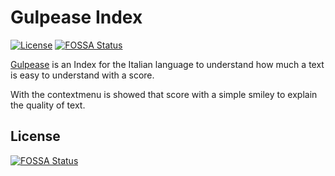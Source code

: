 # Gulpease Index
[![License](https://img.shields.io/badge/License-GPL%20v3-blue.svg)](http://www.gnu.org/licenses/gpl-3.0) [![FOSSA Status](https://app.fossa.io/api/projects/git%2Bgithub.com%2FMte90%2FGulpease.svg?type=shield)](https://app.fossa.io/projects/git%2Bgithub.com%2FMte90%2FGulpease?ref=badge_shield)
  

[Gulpease](https://it.wikipedia.org/wiki/Indice_Gulpease) is an Index for the Italian language to understand how much a text is easy to understand with a score.

With the contextmenu is showed that score with a simple smiley to explain the quality of text.


## License
[![FOSSA Status](https://app.fossa.io/api/projects/git%2Bgithub.com%2FMte90%2FGulpease.svg?type=large)](https://app.fossa.io/projects/git%2Bgithub.com%2FMte90%2FGulpease?ref=badge_large)